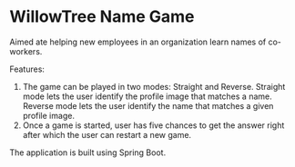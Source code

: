 # WillowTree Name Game

Aimed ate helping new employees in an organization learn names of co-workers.

Features:

1. The game can be played in two modes: Straight and Reverse.
    Straight mode lets the user identify the profile image that matches a name.
    Reverse mode lets the user identify the name that matches a given profile image.
2. Once a game is started, user has five chances to get the answer right after which the user can restart a new game.

The application is built using Spring Boot.

